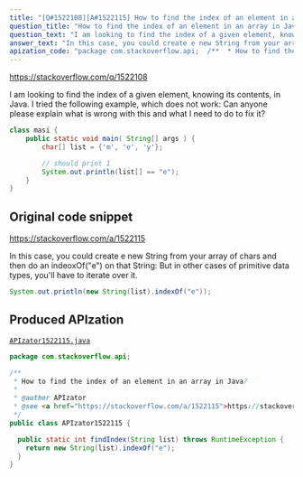 ```yaml
---
title: "[Q#1522108][A#1522115] How to find the index of an element in an array in Java?"
question_title: "How to find the index of an element in an array in Java?"
question_text: "I am looking to find the index of a given element, knowing its contents, in Java. I tried the following example, which does not work: Can anyone please explain what is wrong with this and what I need to do to fix it?"
answer_text: "In this case, you could create e new String from your array of chars and then do an indeoxOf(\"e\") on that String: But in other cases of primitive data types, you'll have to iterate over it."
apization_code: "package com.stackoverflow.api;  /**  * How to find the index of an element in an array in Java?  *  * @author APIzator  * @see <a href=\"https://stackoverflow.com/a/1522115\">https://stackoverflow.com/a/1522115</a>  */ public class APIzator1522115 {    public static int findIndex(String list) throws RuntimeException {     return new String(list).indexOf(\"e\");   } }"
---
```


https://stackoverflow.com/q/1522108

I am looking to find the index of a given element, knowing its contents, in Java.
I tried the following example, which does not work:
Can anyone please explain what is wrong with this and what I need to do to fix it?


```java
class masi { 
    public static void main( String[] args ) { 
        char[] list = {'m', 'e', 'y'};

        // should print 1
        System.out.println(list[] == "e");                    
    } 
}
```


## Original code snippet

https://stackoverflow.com/a/1522115

In this case, you could create e new String from your array of chars and then do an indeoxOf(&quot;e&quot;) on that String:
But in other cases of primitive data types, you&#x27;ll have to iterate over it.

```java
System.out.println(new String(list).indexOf("e"));
```

## Produced APIzation

[`APIzator1522115.java`](https://github.com/pasqualesalza/apization-temp-data/raw/master/apizations/java/APIzator1522115.java)

```java
package com.stackoverflow.api;

/**
 * How to find the index of an element in an array in Java?
 *
 * @author APIzator
 * @see <a href="https://stackoverflow.com/a/1522115">https://stackoverflow.com/a/1522115</a>
 */
public class APIzator1522115 {

  public static int findIndex(String list) throws RuntimeException {
    return new String(list).indexOf("e");
  }
}

```